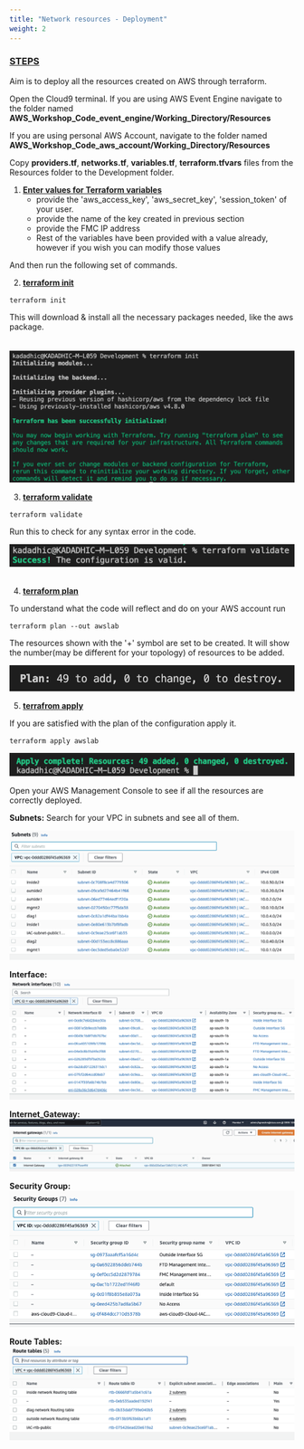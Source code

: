 ```yaml
---
title: "Network resources - Deployment"
weight: 2
---
```


### <ins>**STEPS**</ins>
Aim is to deploy all the resources created on AWS through terraform. 

Open the Cloud9 terminal.
If you are using AWS Event Engine navigate to the folder named **AWS_Workshop_Code_event_engine/Working_Directory/Resources**

If you are using personal AWS Account, navigate to the folder named **AWS_Workshop_Code_aws_account/Working_Directory/Resources**

Copy **providers.tf**, **networks.tf**, **variables.tf**, **terraform.tfvars** files from the Resources folder to the Development folder.

1. **<ins>Enter values for Terraform variables</ins>**
   - provide the 'aws_access_key', 'aws_secret_key', 'session_token' of your user.
   - provide the name of the key created in previous section
   - provide the FMC IP address
   - Rest of the variables have been provided with a value already, however if you wish you can modify those values

And then run the following set of commands.

2. **<ins>terraform init</ins>**

```console
terraform init
```

This will download & install all the necessary packages needed, like the aws package. 
<br>  
<br>
   ![init_nw](/static/images/setup_network_resources/INIT_NW.png)
<br> 

3. **<ins>terraform validate</ins>**

```console
terraform validate
``` 

Run this to check for any syntax error in the code.

![validate_nw](/static/images/setup_network_resources/VALIDATE_NW.png)  
<br>  

4. **<ins>terraform plan</ins>**

To understand what the code will reflect and do on your AWS account run 
```console
terraform plan --out awslab
``` 
The resources shown with the '+' symbol are set to be created. It will show the number(may be different for your topology) of resources to be added.

![plan_nw](/static/images/setup_network_resources/PLAN_NW.png)

5. **<ins>terrafrom apply</ins>**

If you are satisfied with the plan of the configuration apply it.

```console
terraform apply awslab
```

![apply_nw](/static/images/setup_network_resources/APPLY_NW.png)

Open your AWS Management Console to see if all the resources are correctly deployed. 

**Subnets:** 
Search for your VPC in subnets and see all of them.
<br>
 

![subnets](/static/images/setup_network_resources/subnets.png)

**Interface:** 
  ![interfaces](/static/images/setup_network_resources/network_interfaces.png)

**Internet_Gateway:**
 ![internet_gateway](/static/images/setup_network_resources/igw.jpeg)
 
**Security Group:**<br>
  ![SG](/static/images/setup_network_resources/security_groups.png)

**Route Tables:** 
  ![routes_tables](/static/images/setup_network_resources/routetables.png)

